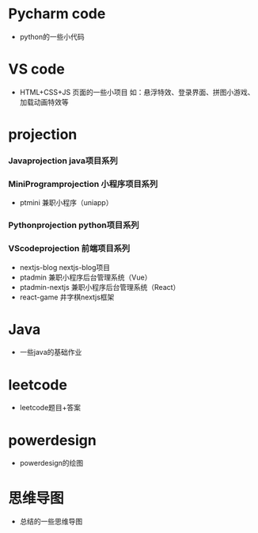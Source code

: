 # Pycharm code
- python的一些小代码
# VS code
- HTML+CSS+JS 页面的一些小项目 如：悬浮特效、登录界面、拼图小游戏、加载动画特效等
# projection 
### Javaprojection java项目系列
### MiniProgramprojection 小程序项目系列
- ptmini 兼职小程序（uniapp）
### Pythonprojection python项目系列
### VScodeprojection 前端项目系列
- nextjs-blog nextjs-blog项目
- ptadmin 兼职小程序后台管理系统（Vue）
- ptadmin-nextjs 兼职小程序后台管理系统（React）
- react-game 井字棋nextjs框架
# Java 
- 一些java的基础作业
# leetcode
- leetcode题目+答案
# powerdesign
- powerdesign的绘图
# 思维导图
- 总结的一些思维导图
